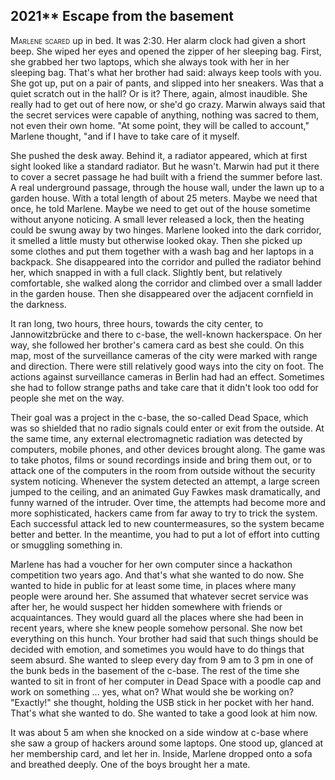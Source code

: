 
## **2021**** Escape from the basement

<span style="font-variant:small-caps;">Marlene scared</span> up in bed.
It was 2:30.
Her alarm clock had given a short beep.
She wiped her eyes and opened the zipper of her sleeping bag.
First, she grabbed her two laptops, which she always took with her in her sleeping bag.
That's what her brother had said: always keep tools with you.
She got up, put on a pair of pants, and slipped into her sneakers.
Was that a quiet scratch out in the hall? Or is it? There, again, almost inaudible.
She really had to get out of here now, or she'd go crazy.
Marwin always said that the secret services were capable of anything, nothing was sacred to them, not even their own home.
"At some point, they will be called to account," Marlene thought, "and if I have to take care of it myself.

She pushed the desk away.
Behind it, a radiator appeared, which at first sight looked like a standard radiator.
But he wasn't.
Marwin had put it there to cover a secret passage he had built with a friend the summer before last.
A real underground passage, through the house wall, under the lawn up to a garden house.
With a total length of about 25 meters.
Maybe we need that once, he told Marlene.
Maybe we need to get out of the house sometime without anyone noticing.
A small lever released a lock, then the heating could be swung away by two hinges.
Marlene looked into the dark corridor, it smelled a little musty but otherwise looked okay.
Then she picked up some clothes and put them together with a wash bag and her laptops in a backpack.
She disappeared into the corridor and pulled the radiator behind her, which snapped in with a full clack.
Slightly bent, but relatively comfortable, she walked along the corridor and climbed over a small ladder in the garden house.
Then she disappeared over the adjacent cornfield in the darkness.

It ran long, two hours, three hours, towards the city center, to Jannowitzbrücke and there to c-base, the well-known hackerspace.
On her way, she followed her brother's camera card as best she could.
On this map, most of the surveillance cameras of the city were marked with range and direction.
There were still relatively good ways into the city on foot.
The actions against surveillance cameras in Berlin had had an effect.
Sometimes she had to follow strange paths and take care that it didn't look too odd for people she met on the way.

Their goal was a project in the c-base, the so-called Dead Space, which was so shielded that no radio signals could enter or exit from the outside.
At the same time, any external electromagnetic radiation was detected by computers, mobile phones, and other devices brought along.
The game was to take photos, films or sound recordings inside and bring them out, or to attack one of the computers in the room from outside without the security system noticing.
Whenever the system detected an attempt, a large screen jumped to the ceiling, and an animated Guy Fawkes mask dramatically, and funny warned of the intruder.
Over time, the attempts had become more and more sophisticated, hackers came from far away to try to trick the system.
Each successful attack led to new countermeasures, so the system became better and better.
In the meantime, you had to put a lot of effort into cutting or smuggling something in.

Marlene has had a voucher for her own computer since a hackathon competition two years ago.
And that's what she wanted to do now.
She wanted to hide in public for at least some time, in places where many people were around her.
She assumed that whatever secret service was after her, he would suspect her hidden somewhere with friends or acquaintances.
They would guard all the places where she had been in recent years, where she knew people somehow personal.
She now bet everything on this hunch.
Your brother had said that such things should be decided with emotion, and sometimes you would have to do things that seem absurd.
She wanted to sleep every day from 9 am to 3 pm in one of the bunk beds in the basement of the c-base.
The rest of the time she wanted to sit in front of her computer in Dead Space with a poodle cap and work on something ... yes, what on? What would she be working on? "Exactly!" she thought, holding the USB stick in her pocket with her hand.
That's what she wanted to do.
She wanted to take a good look at him now.

It was about 5 am when she knocked on a side window at c-base where she saw a group of hackers around some laptops.
One stood up, glanced at her membership card, and let her in.
Inside, Marlene dropped onto a sofa and breathed deeply.
One of the boys brought her a mate.

